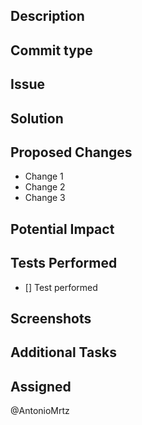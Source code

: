 ## Description

<!-- Describe the proposed changes in this pull request concisely and clearly. -->

## Commit type

<!-- 

!!CHECK ONE!!

feat: Indicates the addition of a new feature or functionality to the project.
fix: Used when fixing a bug or error in the code.
refactor: Refers to changes made to the code to improve its structure or readability, without changing its functionality.
docs: Used when making changes or improvements to the project's documentation.
chore: Used for minor changes in the code, such as dependency updates, project configuration tweaks, etc.
style: Used for changes related to code formatting, style, or coding conventions, without affecting functionality.
test: Indicates changes to unit tests or test configuration. 
-->

## Issue

<!-- Provide a description of the problem or need that this pull request addresses. -->

## Solution

<!-- Explain how the problem is resolved or the need is addressed in this pull request. -->

## Proposed Changes

<!-- List the specific changes made in this pull request. -->

- Change 1
- Change 2
- Change 3

## Potential Impact

<!-- Describe the impact these changes may have on the project. Include any risks or side effects to consider. -->

## Tests Performed

- [] Test performed <!-- Check if performed  - [✅ | ❎] Test performed -->
## Screenshots

<!-- If applicable, provide screenshots that help visualize the changes made. -->

## Additional Tasks

<!-- List any additional tasks that need to be performed after the pull request is merged, such as documentation updates, additional testing, etc. -->

## Assigned

<!-- Mention the team members assigned to review and merge this pull request. -->

@AntonioMrtz <!-- Default -->

